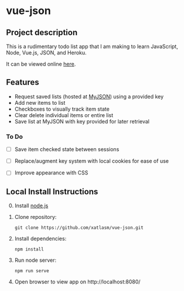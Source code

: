 # vue-json

## Project description

This is a rudimentary todo list app that I am making to learn JavaScript, Node, Vue.js, JSON, and Heroku.

It can be viewed online [here](https://vue-json.herokuapp.com/).

## Features

* Request saved lists (hosted at [MyJSON](https://myjson.com/)) using a provided key
* Add new items to list
* Checkboxes to visually track item state
* Clear delete individual items or entire list
* Save list at MyJSON with key provided for later retrieval

### To Do

* [ ] Save item checked state between sessions

* [ ] Replace/augment key system with local cookies for ease of use
* [ ] Improve appearance with CSS

## Local Install Instructions

0. Install [node.js](https://nodejs.org/en/)

1. Clone repository:

   ```shell
   git clone https://github.com/xatlasm/vue-json.git
   ```

2. Install dependencies:

   ```shell
   npm install
   ```

3. Run node server:

   ```shell
   npm run serve
   ```

4. Open browser to view app on http://localhost:8080/